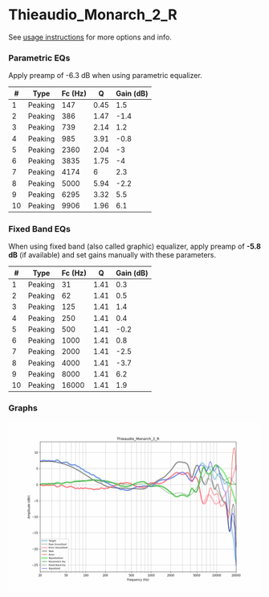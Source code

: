 # Thieaudio_Monarch_2_R
See [usage instructions](https://github.com/jaakkopasanen/AutoEq#usage) for more options and info.

### Parametric EQs
Apply preamp of -6.3 dB when using parametric equalizer.

|   # | Type    |   Fc (Hz) |    Q |   Gain (dB) |
|-----|---------|-----------|------|-------------|
|   1 | Peaking |       147 | 0.45 |         1.5 |
|   2 | Peaking |       386 | 1.47 |        -1.4 |
|   3 | Peaking |       739 | 2.14 |         1.2 |
|   4 | Peaking |       985 | 3.91 |        -0.8 |
|   5 | Peaking |      2360 | 2.04 |        -3   |
|   6 | Peaking |      3835 | 1.75 |        -4   |
|   7 | Peaking |      4174 | 6    |         2.3 |
|   8 | Peaking |      5000 | 5.94 |        -2.2 |
|   9 | Peaking |      6295 | 3.32 |         5.5 |
|  10 | Peaking |      9906 | 1.96 |         6.1 |

### Fixed Band EQs
When using fixed band (also called graphic) equalizer, apply preamp of **-5.8 dB** (if available) and set gains manually with these parameters.

|   # | Type    |   Fc (Hz) |    Q |   Gain (dB) |
|-----|---------|-----------|------|-------------|
|   1 | Peaking |        31 | 1.41 |         0.3 |
|   2 | Peaking |        62 | 1.41 |         0.5 |
|   3 | Peaking |       125 | 1.41 |         1.4 |
|   4 | Peaking |       250 | 1.41 |         0.4 |
|   5 | Peaking |       500 | 1.41 |        -0.2 |
|   6 | Peaking |      1000 | 1.41 |         0.8 |
|   7 | Peaking |      2000 | 1.41 |        -2.5 |
|   8 | Peaking |      4000 | 1.41 |        -3.7 |
|   9 | Peaking |      8000 | 1.41 |         6.2 |
|  10 | Peaking |     16000 | 1.41 |         1.9 |

### Graphs
![](./Thieaudio_Monarch_2_R.png)
